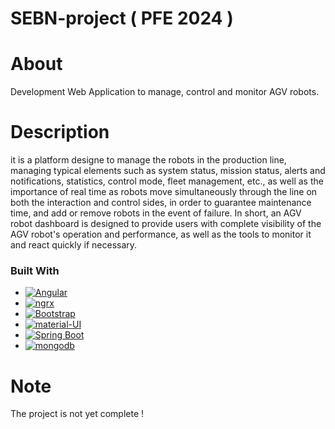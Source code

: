 # SEBN-project ( PFE 2024 )


# About
Development Web Application to manage, control and monitor AGV robots.

# Description
it is a platform designe to manage the robots in the production line, managing typical elements such as system status, mission status, alerts and notifications, statistics, control mode, fleet management, etc., as well as the importance of real time as robots move simultaneously through the line on both the interaction and control sides, in order to guarantee maintenance time, and add or remove robots in the event of failure.
In short, an AGV robot dashboard is designed to provide users with complete visibility of the AGV robot's operation and performance, as well as the tools to monitor it and react quickly if necessary.

### Built With

* [![Angular][Angular.io]][Angular-url]
* [![ngrx][ngrx.io]][ngrx-url]
* [![Bootstrap][Bootstrap.com]][Bootstrap-url]
* [![material-UI][material-UI.io]][material-UI-url]
* [![Spring Boot][Spring-Boot.io]][Spring-Boot-url]
* [![mongodb][mongodb.com]][mongodb-url]




# Note
The project is not yet complete !









<!-- MARKDOWN LINKS & IMAGES -->
<!-- https://www.markdownguide.org/basic-syntax/#reference-style-links -->
[Angular.io]: https://img.shields.io/badge/Angular%20v16.2.0-DD0031?style=for-the-badge&logo=angular&logoColor=white
[Angular-url]: https://angular.io/
[ngrx.io]: https://img.shields.io/badge/ngrx%20v16.2.0-a829c3?style=for-the-badge&logo=ngrx&logoColor=white
[ngrx-url]: https://ngrrex.io/
[material-UI.io]: https://img.shields.io/badge/material%20UI%20v16.2.14-007FFF?style=for-the-badge&logo=mui&logoColor=white
[material-UI-url]: https://material.angular.io/
[Bootstrap.com]: https://img.shields.io/badge/Bootstrap%20v4.4.1-563D7C?style=for-the-badge&logo=bootstrap&logoColor=white
[Bootstrap-url]: https://getbootstrap.com
[Spring-Boot.io]: https://img.shields.io/badge/Spring%20v2.6.9-97CA00?style=for-the-badge&logo=spring&logoColor=white
[Spring-Boot-url]: https://spring.io/projects/spring-boot
[mongodb.com]: https://img.shields.io/badge/Mongodb%20v6.0-4DA53F?style=for-the-badge&logo=mongodb&logoColor=white
[mongodb-url]: https://www.mongodb.com/